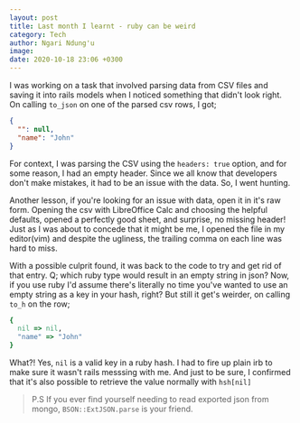 ```yaml
---
layout: post
title: Last month I learnt - ruby can be weird
category: Tech
author: Ngari Ndung'u
image: 
date: 2020-10-18 23:06 +0300
---
```

I was working on a task that involved parsing data from CSV files and saving it into rails models when I noticed something that didn't look right.
On calling `to_json` on one of the parsed csv rows, I got;
``` json
{
  "": null,
  "name": "John"
}
```
For context, I was parsing the CSV using the `headers: true` option, and for some reason, I had an empty header.
Since we all know that developers don't make mistakes, it had to be an issue with the data. So, I went hunting.

Another lesson, if you're looking for an issue with data, open it in it's raw form.
Opening the csv with LibreOffice Calc and choosing the helpful defaults, opened a perfectly good sheet, and surprise, no missing header!
Just as I was about to concede that it might be me, I opened the file in my editor(vim) and despite the ugliness, the trailing comma on each line was hard to miss.

With a possible culprit found, it was back to the code to try and get rid of that entry.
Q; which ruby type would result in an empty string in json?
Now, if you use ruby I'd assume there's literally no time you've wanted to use an empty string as a key in your hash, right?
But still it get's weirder, on calling `to_h` on the row;
``` ruby
{
  nil => nil,
  "name" => "John"
}
```
What?! Yes, `nil` is a valid key in a ruby hash. I had to fire up plain irb to make sure it wasn't rails messsing with me.
And just to be sure, I confirmed that it's also possible to retrieve the value normally with `hsh[nil]`

> P.S If you ever find yourself needing to read exported json from mongo, `BSON::ExtJSON.parse` is your friend.
